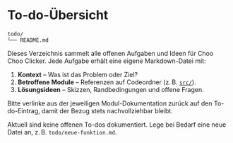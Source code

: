 # To-do-Übersicht

```text
todo/
└── README.md
```

Dieses Verzeichnis sammelt alle offenen Aufgaben und Ideen für Choo Choo Clicker. Jede Aufgabe erhält eine eigene Markdown-Datei mit:

1. **Kontext** – Was ist das Problem oder Ziel?
2. **Betroffene Module** – Referenzen auf Codeordner (z. B. [`src/`](../src/README.md)).
3. **Lösungsideen** – Skizzen, Randbedingungen und offene Fragen.

Bitte verlinke aus der jeweiligen Modul-Dokumentation zurück auf den To-do-Eintrag, damit der Bezug stets nachvollziehbar bleibt.

Aktuell sind keine offenen To-dos dokumentiert. Lege bei Bedarf eine neue Datei an, z. B. `todo/neue-funktion.md`.

